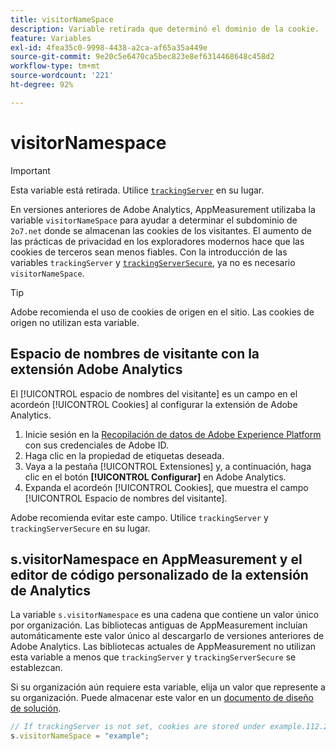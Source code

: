 ```yaml
---
title: visitorNameSpace
description: Variable retirada que determinó el dominio de la cookie.
feature: Variables
exl-id: 4fea35c0-9998-4438-a2ca-af65a35a449e
source-git-commit: 9e20c5e6470ca5bec823e8ef6314468648c458d2
workflow-type: tm+mt
source-wordcount: '221'
ht-degree: 92%

---
```


# visitorNamespace

>[!IMPORTANT]
>
>Esta variable está retirada. Utilice [`trackingServer`](trackingserver.md) en su lugar.

En versiones anteriores de Adobe Analytics, AppMeasurement utilizaba la variable `visitorNameSpace` para ayudar a determinar el subdominio de `2o7.net` donde se almacenan las cookies de los visitantes. El aumento de las prácticas de privacidad en los exploradores modernos hace que las cookies de terceros sean menos fiables. Con la introducción de las variables `trackingServer` y [`trackingServerSecure`](trackingserversecure.md), ya no es necesario `visitorNameSpace`.

>[!TIP]
>
>Adobe recomienda el uso de cookies de origen en el sitio. Las cookies de origen no utilizan esta variable.

## Espacio de nombres de visitante con la extensión Adobe Analytics

El [!UICONTROL espacio de nombres del visitante] es un campo en el acordeón [!UICONTROL Cookies] al configurar la extensión de Adobe Analytics.

1. Inicie sesión en la [Recopilación de datos de Adobe Experience Platform](https://experience.adobe.com/data-collection) con sus credenciales de Adobe ID.
2. Haga clic en la propiedad de etiquetas deseada.
3. Vaya a la pestaña [!UICONTROL Extensiones] y, a continuación, haga clic en el botón **[!UICONTROL Configurar]** en Adobe Analytics.
4. Expanda el acordeón [!UICONTROL Cookies], que muestra el campo [!UICONTROL Espacio de nombres del visitante].

Adobe recomienda evitar este campo. Utilice `trackingServer` y `trackingServerSecure` en su lugar.

## s.visitorNamespace en AppMeasurement y el editor de código personalizado de la extensión de Analytics

La variable `s.visitorNamespace` es una cadena que contiene un valor único por organización. Las bibliotecas antiguas de AppMeasurement incluían automáticamente este valor único al descargarlo de versiones anteriores de Adobe Analytics. Las bibliotecas actuales de AppMeasurement no utilizan esta variable a menos que `trackingServer` y `trackingServerSecure` se establezcan.

Si su organización aún requiere esta variable, elija un valor que represente a su organización. Puede almacenar este valor en un [documento de diseño de solución](../../prepare/solution-design.md).

```js
// If trackingServer is not set, cookies are stored under example.112.2o7.net
s.visitorNameSpace = "example";
```
